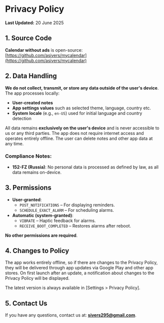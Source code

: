 # Privacy Policy
**Last Updated:** 20 June 2025

## 1. Source Code
**Calendar without ads** is open-source:  
[https://github.com/asivers/mycalendar](https://github.com/asivers/mycalendar)

## 2. Data Handling
**We do not collect, transmit, or store any data outside of the user's device**. The app processes locally:
- **User-created notes**
- **App settings values** such as selected theme, language, country etc.
- **System locale** (e.g., `en-US`) used for initial language and country detection

All data remains **exclusively on the user's device** and is never accessible to us or any third parties.
The app does not require internet access and operates entirely offline.
The user can delete notes and other app data at any time.

### Compliance Notes:
- **152-FZ (Russia)**: No personal data is processed as defined by law, as all data remains on-device.

## 3. Permissions
- **User-granted**:
    - `POST_NOTIFICATIONS` – For displaying reminders.
    - `SCHEDULE_EXACT_ALARM` – For scheduling alarms.
- **Automatic (system-granted)**:
    - `VIBRATE` – Haptic feedback for alarms.
    - `RECEIVE_BOOT_COMPLETED` – Restores alarms after reboot.

**No other permissions are required**.

## 4. Changes to Policy
The app works entirely offline, so if there are changes to the Privacy Policy, they will be delivered through app updates via Google Play and other app stores.
On first launch after an update, a notification about changes to the Privacy Policy will be displayed.

The latest version is always available in [Settings > Privacy Policy].

## 5. Contact Us
If you have any questions, contact us at: **sivers295@gmail.com**.
